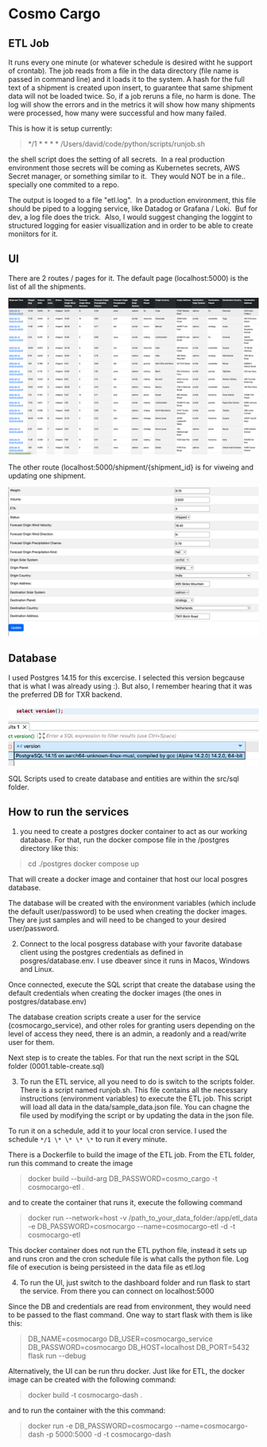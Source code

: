 # Cosmo Cargo

## ETL Job

It runs every one minute (or whatever schedule is desired witht he support of crontab). The job reads from a file in the data directory (file name is passed in command line) and it loads it to the system. A hash for the full text of a shipment is created upon insert, to guarantee that same shipment data will not be loaded twice. So, if a job reruns a file, no harm is done. The log will show the errors and in the metrics it will show how many shipments were processed, how many were successful and how many failed.

This is how it is setup currently:

> */1 \* \* \* \* /Users/david/code/python/scripts/runjob.sh

the shell script does the setting of all secrets.  In a real production environment those secrets will be coming as Kubernetes secrets, AWS Secret manager, or something similar to it.  They would NOT be in a file.. specially one commited to a repo.

The output is looged to a file "etl.log".  In a production environment, this file should be piped to a logging service, like Datadog or Grafana / Loki.  Buf for dev, a log file does the trick.  Also, I would suggest changing the loggint to structured logging for easier visuallization and in order to be able to create moniitors for it.

## UI

There are 2 routes / pages for it. The default page (localhost:5000) is the list of all the shipments.

![alt text](image.png)

The other route (localhost:5000/shipment/{shipment\_id} is for viweing and updating one shipment.

![alt text](image-1.png)

## Database

I used Postgres 14.15 for this excercise. I selected this version begcause that is what I was already using :). But also, I remember hearing that it was the preferred DB for TXR backend.

![alt text](image-2.png)

SQL Scripts used to create database and entities are within the src/sql folder.

## How to run the services

1. you need to create a postgres docker container to act as our working database. For that, run the docker compose file in the /postgres directory like this:

> cd ./postgres
> docker compose up

That will create a docker image and container that host our local posgres database.

The database will be created with the environment variables (which include the default user/password) to be used when creating the docker images.  They are just samples and will need to be changed to your desired user/password.

2. Connect to the local posgress database with your favorite database client using the postgres credentials as defined in posgres/database.env.  I use dbeaver since it runs in Macos, Windows and Linux.

Once connected, execute the SQL script that create the database using the default credentials when creating the docker images (the ones in postgres/database.env)

The database creation scripts create a user for the service (cosmocargo_service), and other roles for granting users depending on the level of access they need, there is an admin, a readonly and a read/write user for them. 

Next step is to create the tables.  For that run the next script in the SQL folder (0001.table-create.sql)

3. To run the ETL service, all you need to do is switch to the scripts folder.  There is a script named runjob.sh.  This file contains all the necessary instructions (environment variables) to execute the ETL job.  This script will load all data in the data/sample_data.json file.  You can chagne the file used by modifying the script or by updating the data in the json file.

To run it on a schedule, add it to your local cron service.  I used the schedule `*/1 \* \* \* \*` to run it every minute.

There is a Dockerfile to build the image of the ETL job.  From the ETL folder, run this command to create the image

> docker build --build-arg DB_PASSWORD=cosmo_cargo -t cosmocargo-etl .

and to create the container that runs it, execute the following command

> docker run --network=host -v /path_to_your_data_folder:/app/etl_data -e DB_PASSWORD=cosmocargo --name=cosmocargo-etl -d -t cosmocargo-etl

This docker container does not run the ETL python file, instead it sets up and runs cron and the cron schedule file is what calls the python file.  Log file of execution is being persisteed in the data file as etl.log

4. To run the UI, just switch to the dashboard folder and run flask to start the service.  From there you can connect on localhost:5000

Since the DB and credentials are read from environment, they would need to be passed to the flast command.  One way to start flask with them is like this:

>  DB_NAME=cosmocargo DB_USER=cosmocargo_service DB_PASSWORD=cosmocargo DB_HOST=localhost DB_PORT=5432 flask run --debug

Alternatively, the UI can be run thru docker.  Just like for ETL, the docker image can be created with the following command:

> docker build -t cosmocargo-dash .

and to run the container with the this command:

> docker run -e DB_PASSWORD=cosmocargo --name=cosmocargo-dash -p 5000:5000 -d -t cosmocargo-dash
